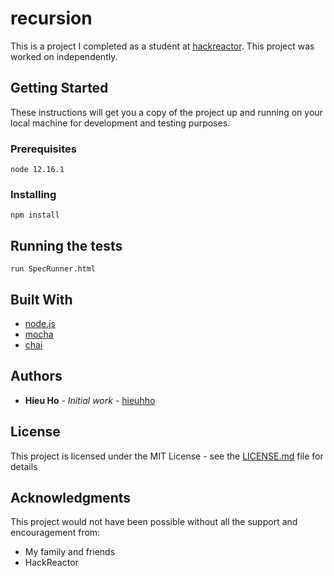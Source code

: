# recursion
This is a project I completed as a student at [hackreactor](http://hackreactor.com). This project was worked on independently.

## Getting Started

These instructions will get you a copy of the project up and running on your local machine for development and testing purposes.

### Prerequisites

```
node 12.16.1
```

### Installing

```
npm install
```

## Running the tests

```
run SpecRunner.html
```

## Built With

* [node.js](https://nodejs.org/en/)
* [mocha](https://mochajs.org/)
* [chai](https://www.chaijs.com/)

## Authors

* **Hieu Ho** - *Initial work* - [hieuhho](https://github.com/hieuhho)

## License

This project is licensed under the MIT License - see the [LICENSE.md](LICENSE.md) file for details

## Acknowledgments

This project would not have been possible without all the support and encouragement from:

* My family and friends
* HackReactor
